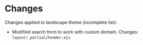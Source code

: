 # Changes

Changes applied to landscape theme (incomplete list):

- Modified search form to work with custom domain. Changes: `layout/_partial/header.ejs`
